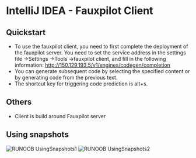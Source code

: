 # IntelliJ IDEA - Fauxpilot Client

## Quickstart

* To use the fauxpilot client, you need to first complete the deployment of the fauxpilot server. You need to set the service address in the settings file ->Settings ->Tools ->fauxpilot client, and fill in the following information: http://150.129.193.5/v1/engines/codegen/completion
* You can generate subsequent code by selecting the specified content or by generating code from the previous text.
* The shortcut key for triggering code prediction is alt+s.

## Others

* Client is build around Fauxpilot server

## Using snapshots

![RUNOOB UsingSnapshots1](https://github.com/csnowfox/fauxpilotClient/releases/download/v0.9.0/UsingSnapshots1.png)
![RUNOOB UsingSnapshots2](https://github.com/csnowfox/fauxpilotClient/releases/download/v0.9.0/UsingSnapshots2.png)
